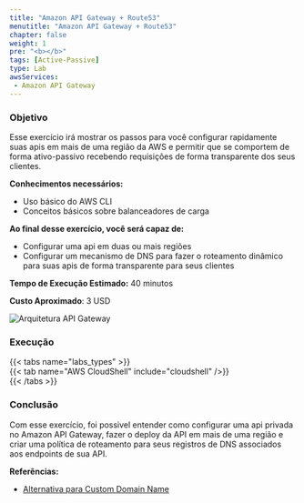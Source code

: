 ```yaml
---
title: "Amazon API Gateway + Route53"
menutitle: "Amazon API Gateway + Route53"
chapter: false
weight: 1
pre: "<b></b>"
tags: [Active-Passive]
type: Lab
awsServices:
 - Amazon API Gateway
---
```


### Objetivo

Esse exercício irá mostrar os passos para você configurar rapidamente suas apis em mais de uma região da AWS e permitir que se comportem de forma ativo-passivo recebendo requisições de forma transparente dos seus clientes. 

**Conhecimentos necessários:** 
- Uso básico do AWS CLI
- Conceitos básicos sobre balanceadores de carga


**Ao final desse exercício, você será capaz de:**

- Configurar uma api em duas ou mais regiões
- Configurar um mecanismo de DNS para fazer o roteamento dinâmico para suas apis de forma transparente para seus clientes


**Tempo de Execução Estimado:** 40 minutos

**Custo Aproximado**: 3 USD

![Arquitetura API Gateway](/images/apigw-lab-architecture.png)

### Execução

{{< tabs name="labs_types" >}}  
{{< tab name="AWS CloudShell" include="cloudshell" />}}  
{{< /tabs >}}

### Conclusão

Com esse exercício, foi possivel entender como configurar uma api privada no Amazon API Gateway, fazer o deploy da API em mais de uma região e criar uma política de roteamento para seus registros de DNS associados aos endpoints de sua API.

**Referências:**
- [Alternativa para Custom Domain Name](https://georgemao.medium.com/enabling-private-apis-with-custom-domain-names-aws-api-gateway-df1b62b0ba7c)
